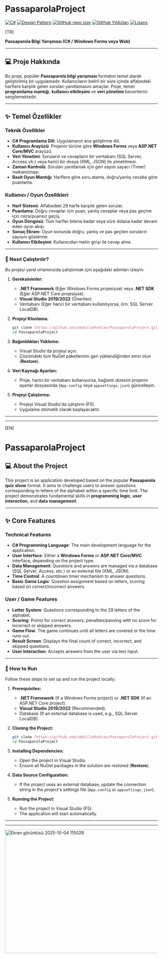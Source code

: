 # PassaparolaProject

[![C#](https://img.shields.io/badge/Language-C%23-blue.svg)](https://docs.microsoft.com/en-us/dotnet/csharp/)
[![Design Pattern](https://img.shields.io/badge/Architecture-N--Tier%2FLayered-orange.svg)]()
[![GitHub repo size](https://img.shields.io/github/repo-size/abdullahhaktan/PassaparolaProject)](https://github.com/abdullahhaktan/PassaparolaProject)
[![GitHub Yıldızları](https://img.shields.io/github/stars/abdullahhaktan/PassaparolaProject.svg?style=social)](https://github.com/abdullahhaktan/PassaparolaProject/stargazers)
[![Lisans](https://img.shields.io/badge/Lisans-MIT-blue.svg)](LICENSE)

[TR]

**Passaparola Bilgi Yarışması (C# / Windows Forms veya Web)**

---

## 💻 Proje Hakkında

Bu proje, popüler **Passaparola bilgi yarışması** formatını temel alarak geliştirilmiş bir uygulamadır. Kullanıcıların belirli bir süre içinde alfabedeki harflere karşılık gelen soruları yanıtlamasını amaçlar. Proje, temel **programlama mantığı**, **kullanıcı etkileşimi** ve **veri yönetimi** becerilerini sergilemektedir.

---

## ✨ Temel Özellikler

### Teknik Özellikler

* **C# Programlama Dili**: Uygulamanın ana geliştirme dili.
* **Kullanıcı Arayüzü**: Projenin türüne göre **Windows Forms** veya **ASP.NET Core/MVC** arayüzü.
* **Veri Yönetimi**: Soruların ve cevapların bir veritabanı (SQL Server, Access vb.) veya harici bir dosya (XML, JSON) ile yönetilmesi.
* **Zaman Kontrolü**: Soruları yanıtlamak için geri sayım sayacı (Timer) mekanizması.
* **Basit Oyun Mantığı**: Harflere göre soru atama, doğru/yanlış cevaba göre puanlama.

### Kullanıcı / Oyun Özellikleri

* **Harf Sistemi**: Alfabedeki 29 harfe karşılık gelen sorular.
* **Puanlama**: Doğru cevaplar için puan, yanlış cevaplar veya pas geçme için ceza/puansız geçiş.
* **Oyun Döngüsü**: Tüm harfler bitene kadar veya süre dolana kadar devam eden oyun akışı.
* **Sonuç Ekranı**: Oyun sonunda doğru, yanlış ve pas geçilen soruların sayısını gösterme.
* **Kullanıcı Etkileşimi**: Kullanıcıdan metin girişi ile cevap alma.

---

### 🚀 Nasıl Çalıştırılır?

Bu projeyi yerel ortamınızda çalıştırmak için aşağıdaki adımları izleyin:

1.  **Gereksinimler:**
    * **.NET Framework** (Eğer Windows Forms projesiyse) veya **.NET SDK** (Eğer ASP.NET Core projesiyse).
    * **Visual Studio 2019/2022** (Önerilen)
    * Veritabanı (Eğer harici bir veritabanı kullanılıyorsa, örn: SQL Server LocalDB).

2.  **Projeyi Klonlama:**
    ```bash
    git clone [https://github.com/abdullahhaktan/PassaparolaProject.git](https://github.com/abdullahhaktan/PassaparolaProject.git)
    cd PassaparolaProject
    ```

3.  **Bağımlılıkları Yükleme:**
    * Visual Studio'da projeyi açın.
    * Çözümdeki tüm NuGet paketlerinin geri yüklendiğinden emin olun (**Restore**).

4.  **Veri Kaynağı Ayarları:**
    * Proje, harici bir veritabanı kullanıyorsa, bağlantı dizesini projenin ayarlar dosyasında (`App.config` veya `appsettings.json`) güncelleyin.

5.  **Projeyi Çalıştırma:**
    * Projeyi Visual Studio'da çalıştırın (F5).
    * Uygulama otomatik olarak başlayacaktır.

---
---

[EN]

# PassaparolaProject

## 💻 About the Project

This project is an application developed based on the popular **Passaparola quiz show** format. It aims to challenge users to answer questions corresponding to letters of the alphabet within a specific time limit. The project demonstrates fundamental skills in **programming logic**, **user interaction**, and **data management**.

---

## ✨ Core Features

### Technical Features

* **C# Programming Language**: The main development language for the application.
* **User Interface**: Either a **Windows Forms** or **ASP.NET Core/MVC** interface, depending on the project type.
* **Data Management**: Questions and answers are managed via a database (SQL Server, Access, etc.) or an external file (XML, JSON).
* **Time Control**: A countdown timer mechanism to answer questions.
* **Basic Game Logic**: Question assignment based on letters, scoring based on correct/incorrect answers.

### User / Game Features

* **Letter System**: Questions corresponding to the 29 letters of the alphabet.
* **Scoring**: Points for correct answers, penalties/passing with no score for incorrect or skipped answers.
* **Game Flow**: The game continues until all letters are covered or the time runs out.
* **Result Screen**: Displays the final count of correct, incorrect, and skipped questions.
* **User Interaction**: Accepts answers from the user via text input.

---

### 🚀 How to Run

Follow these steps to set up and run the project locally:

1.  **Prerequisites:**
    * **.NET Framework** (If a Windows Forms project) or **.NET SDK** (If an ASP.NET Core project).
    * **Visual Studio 2019/2022** (Recommended).
    * Database (If an external database is used, e.g., SQL Server LocalDB).

2.  **Cloning the Project:**
    ```bash
    git clone [https://github.com/abdullahhaktan/PassaparolaProject.git](https://github.com/abdullahhaktan/PassaparolaProject.git)
    cd PassaparolaProject
    ```

3.  **Installing Dependencies:**
    * Open the project in Visual Studio.
    * Ensure all NuGet packages in the solution are restored (**Restore**).

4.  **Data Source Configuration:**
    * If the project uses an external database, update the connection string in the project's settings file (`App.config` or `appsettings.json`).

5.  **Running the Project:**
    * Run the project in Visual Studio (F5).
    * The application will start automatically.
---
---

<img width="944" height="406" alt="Ekran görüntüsü 2025-10-04 115028" src="https://github.com/user-attachments/assets/8bc2a459-4982-4667-b2e1-3f2d514c0543" />
